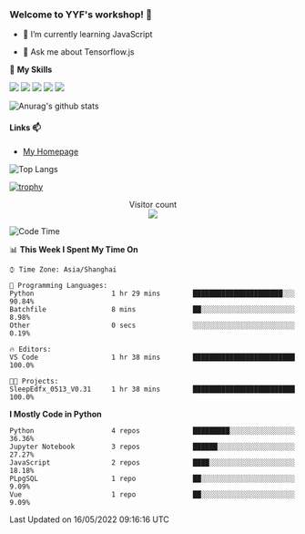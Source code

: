 ### Welcome to YYF's workshop! 👋

<!--
**YifeiYang210/YifeiYang210** is a ✨ _special_ ✨ repository because its `README.md` (this file) appears on your GitHub profile.

Here are some ideas to get you started:

- 🔭 I’m currently working on ...
- 🌱 I’m currently learning ...
- 👯 I’m looking to collaborate on ...
- 🤔 I’m looking for help with ...
- 💬 Ask me about ...
- 📫 How to reach me: ...
- 😄 Pronouns: ...
- ⚡ Fun fact: ...
-->

- 🌱 I’m currently learning JavaScript

- 💬 Ask me about Tensorflow.js

🌟 **My Skills**
<!-- [![](https://img.shields.io/badge/{徽标标题}-{徽标内容}-{徽标颜色}.svg)]({linkUrl}) -->

![](https://img.shields.io/badge/-Python-3f7fbd?logo=Python&logoColor=fff)
![](https://img.shields.io/badge/-DeepLearning-3f7fbd?logo=Pandas&logoColor=fff)
![](https://img.shields.io/badge/-Wechat-3f7fbd?logo=Wechat&logoColor=fff)
![](https://img.shields.io/badge/-C%2B%2B-3f7fbd?logo=C%2B%2B&logoColor=fff)
![](https://img.shields.io/badge/-JavaScript-3f7fbd?logo=JavaScript&logoColor=fff)

![Anurag's github stats](https://github-readme-stats.vercel.app/api?username=YifeiYang210&theme=maroongold)



#### Links 📫

* [My Homepage](https://YifeiYang210.github.io/blog/)

![Top Langs](https://github-readme-stats.vercel.app/api/top-langs/?username=YifeiYang210&hide=roff,c)

[![trophy](https://github-profile-trophy.vercel.app/?username=YifeiYang210&theme=dracula&row=2&column=3)](https://github.com/ryo-ma/github-profile-trophy)

<p align="center"> 
  Visitor count<br>
  <img src="https://profile-counter.glitch.me/YifeiYang210/count.svg" />
</p>

<!--START_SECTION:waka-->
![Code Time](http://img.shields.io/badge/Code%20Time-1%2C086%20hrs%203%20mins-blue)

📊 **This Week I Spent My Time On** 

```text
⌚︎ Time Zone: Asia/Shanghai

💬 Programming Languages: 
Python                   1 hr 29 mins        ██████████████████████░░░   90.84% 
Batchfile                8 mins              ██░░░░░░░░░░░░░░░░░░░░░░░   8.98% 
Other                    0 secs              ░░░░░░░░░░░░░░░░░░░░░░░░░   0.19%

🔥 Editors: 
VS Code                  1 hr 38 mins        █████████████████████████   100.0%

🐱‍💻 Projects: 
SleepEdfx_0513_V0.31     1 hr 38 mins        █████████████████████████   100.0%

```

**I Mostly Code in Python** 

```text
Python                   4 repos             █████████░░░░░░░░░░░░░░░░   36.36% 
Jupyter Notebook         3 repos             ██████░░░░░░░░░░░░░░░░░░░   27.27% 
JavaScript               2 repos             ████░░░░░░░░░░░░░░░░░░░░░   18.18% 
PLpgSQL                  1 repo              ██░░░░░░░░░░░░░░░░░░░░░░░   9.09% 
Vue                      1 repo              ██░░░░░░░░░░░░░░░░░░░░░░░   9.09%

```



 Last Updated on 16/05/2022 09:16:16 UTC
<!--END_SECTION:waka-->


